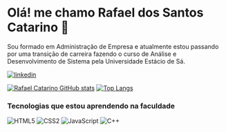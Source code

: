 # Olá! me chamo Rafael dos Santos Catarino 👋 

Sou formado em Administração de Empresa e atualmente estou passando por uma transição de carreira fazendo o curso de Análise e Desenvolvimento de Sistema pela Universidade Estácio de Sá.

[![linkedin](https://img.shields.io/badge/LinkedIn-0077B5?style=for-the-badge&logo=linkedin&logoColor=white)](https://www.linkedin.com/in/rafael-dos-santos-catarino-ab9414206/)

[![Rafael Catarino GitHub stats](https://github-readme-stats.vercel.app/api?username=rafael-catarino&show_icons=true&theme=dracula)](https://github.com/Rafael-Catarino)
[![Top Langs](https://github-readme-stats.vercel.app/api/top-langs/?username=rafael-catarino&layout=compact&card_width=450&theme=dracula)](https://github.com/Rafael-Catarino)

### Tecnologias que estou aprendendo na faculdade

![HTML5](https://img.shields.io/badge/HTML5-E34F26?style=for-the-badge&logo=html5&logoColor=white)
![CSS2](https://img.shields.io/badge/CSS3-1572B6?style=for-the-badge&logo=css3&logoColor=white)
![JavaScript](https://img.shields.io/badge/JavaScript-F7DF1E?style=for-the-badge&logo=javascript&logoColor=black)
![C++](https://img.shields.io/badge/C%2B%2B-00599C?style=for-the-badge&logo=c%2B%2B&logoColor=white)
